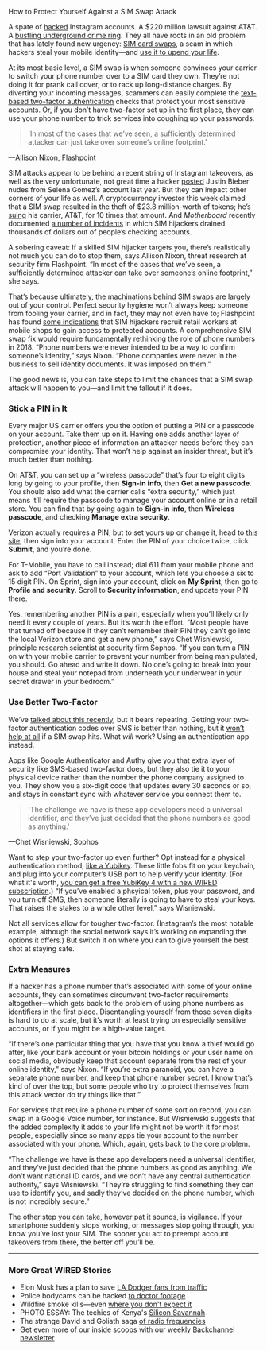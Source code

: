 How to Protect Yourself Against a SIM Swap Attack

A spate of [hacked](https://mashable.com/2018/08/13/instagram-hack-locked-out-of-account) Instagram accounts. A $220 million lawsuit against AT&T. A [bustling underground crime ring](https://motherboard.vice.com/en_us/article/vbqax3/hackers-sim-swapping-steal-phone-numbers-instagram-bitcoin). They all have roots in an old problem that has lately found new urgency: [SIM card swaps](https://www.wired.com/2016/06/even-ftcs-lead-technologist-can-get-hacked/), a scam in which hackers steal your mobile identity—and [use it to upend your life](https://www.wired.com/2012/08/apple-amazon-mat-honan-hacking/).

At its most basic level, a SIM swap is when someone convinces your carrier to switch your phone number over to a SIM card they own. They’re not doing it for prank call cover, or to rack up long-distance charges. By diverting your incoming messages, scammers can easily complete the [text-based two-factor authentication](https://www.wired.com/2016/06/hey-stop-using-texts-two-factor-authentication) checks that protect your most sensitive accounts. Or, if you don’t have two-factor set up in the first place, they can use your phone number to trick services into coughing up your passwords.

> 'In most of the cases that we’ve seen, a sufficiently determined attacker can just take over someone’s online footprint.'

—Allison Nixon, Flashpoint

SIM attacks appear to be behind a recent string of Instagram takeovers, as well as the very unfortunate, not great time a hacker [posted](https://www.buzzfeed.com/christianzamora/selena-gomez-and-the-hack) Justin Bieber nudes from Selena Gomez’s account last year. But they can impact other corners of your life as well. A cryptocurrency investor this week claimed that a SIM swap resulted in the theft of $23.8 million-worth of tokens; he’s [suing](http://globenewswire.com/news-release/2018/08/15/1552594/0/en/Cryptocurrency-Entrepreneur-and-Investor-Michael-Terpin-Sues-Too-Big-to-Care-AT-T-for-Permitting-23-8-Million-Theft-in-SIM-Swap-Scam-by-Authorized-Agent.html) his carrier, AT&T, for 10 times that amount. And *Motherboard* recently documented [a number of incidents](https://motherboard.vice.com/en_us/article/j5bpg7/sim-hijacking-t-mobile-stories) in which SIM hijackers drained thousands of dollars out of people’s checking accounts.

A sobering caveat: If a skilled SIM hijacker targets you, there’s realistically not much you can do to stop them, says Allison Nixon, threat research at security firm Flashpoint. “In most of the cases that we’ve seen, a sufficiently determined attacker can take over someone’s online footprint,” she says.

That’s because ultimately, the machinations behind SIM swaps are largely out of your control. Perfect security hygiene won’t always keep someone from fooling your carrier, and in fact, they may not even have to; Flashpoint has found [some indications](https://www.flashpoint-intel.com/blog/sim-swap-fraud-account-takeover/) that SIM hijackers recruit retail workers at mobile shops to gain access to protected accounts. A comprehensive SIM swap fix would require fundamentally rethinking the role of phone numbers in 2018. “Phone numbers were never intended to be a way to confirm someone’s identity,” says Nixon. “Phone companies were never in the business to sell identity documents. It was imposed on them.”

The good news is, you can take steps to limit the chances that a SIM swap attack will happen to you—and limit the fallout if it does.

### Stick a PIN in It

Every major US carrier offers you the option of putting a PIN or a passcode on your account. Take them up on it. Having one adds another layer of protection, another piece of information an attacker needs before they can compromise your identity. That won’t help against an insider threat, but it’s much better than nothing.

On AT&T, you can set up a “wireless passcode” that’s four to eight digits long by going to your profile, then **Sign-in info**, then **Get a new passcode**. You should also add what the carrier calls “extra security,” which just means it’ll require the passcode to manage your account online or in a retail store. You can find that by going again to **Sign-in info**, then **Wireless passcode**, and checking **Manage extra security**.

Verizon actually requires a PIN, but to set yours up or change it, head to [this site](https://myaccount.verizonwireless.com/clp/login?redirect=/vzw/accountholder/profile/createBillingPassCode.action), then sign into your account. Enter the PIN of your choice twice, click **Submit**, and you’re done.

For T-Mobile, you have to call instead; dial 611 from your mobile phone and ask to add “Port Validation” to your account, which lets you choose a six to 15 digit PIN. On Sprint, sign into your account, click on **My Sprint**, then go to **Profile and security**. Scroll to **Security information**, and update your PIN there.

Yes, remembering another PIN is a pain, especially when you’ll likely only need it every couple of years. But it’s worth the effort. “Most people have that turned off because if they can’t remember their PIN they can’t go into the local Verizon store and get a new phone,” says Chet Wisniewski, principle research scientist at security firm Sophos. “If you can turn a PIN on with your mobile carrier to prevent your number from being manipulated, you should. Go ahead and write it down. No one’s going to break into your house and steal your notepad from underneath your underwear in your secret drawer in your bedroom.”

### Use Better Two-Factor

We’ve [talked about this recently](https://www.wired.com/story/two-factor-authentication-apps-authy-google-authenticator/), but it bears repeating. Getting your two-factor authentication codes over SMS is better than nothing, but it [won’t help at all](https://www.wired.com/2016/06/hey-stop-using-texts-two-factor-authentication/) if a SIM swap hits. What *will* work? Using an authentication app instead.

Apps like Google Authenticator and Authy give you that extra layer of security like SMS-based two-factor does, but they also tie it to your physical device rather than the number the phone company assigned to you. They show you a six-digit code that updates every 30 seconds or so, and stays in constant sync with whatever service you connect them to.

> 'The challenge we have is these app developers need a universal identifier, and they’ve just decided that the phone numbers as good as anything.'

—Chet Wisniewski, Sophos

Want to step your two-factor up even further? Opt instead for a physical authentication method, [like a Yubikey](https://www.wired.com/story/how-to-use-a-yubikey/). These little fobs fit on your keychain, and plug into your computer’s USB port to help verify your identity. (For what it's worth, [you can get a free YubiKey 4 with a new WIRED subscription](https://subscribe.condenastdigital.com/subscribe/splits/wired/WIR_FAILSAFE).) “If you’ve enabled a phsyical token, plus your password, and you turn off SMS, then someone literally is going to have to steal your keys. That raises the stakes to a whole other level,” says Wisniewski.

Not all services allow for tougher two-factor. (Instagram’s the most notable example, although the social network says it’s working on expanding the options it offers.) But switch it on where you can to give yourself the best shot at staying safe.

### Extra Measures

If a hacker has a phone number that’s associated with some of your online accounts, they can sometimes circumvent two-factor requirements altogether—which gets back to the problem of using phone numbers as identifiers in the first place. Disentangling yourself from those seven digits is hard to do at scale, but it’s worth at least trying on especially sensitive accounts, or if you might be a high-value target.

“If there’s one particular thing that you have that you know a thief would go after, like your bank account or your bitcoin holdings or your user name on social media, obviously keep that account separate from the rest of your online identity,” says Nixon. “If you’re extra paranoid, you can have a separate phone number, and keep that phone number secret. I know that’s kind of over the top, but some people who try to protect themselves from this attack vector do try things like that.”

For services that require a phone number of some sort on record, you can swap in a Google Voice number, for instance. But Wisniewski suggests that the added complexity it adds to your life might not be worth it for most people, especially since so many apps tie your account to the number associated with your phone. Which, again, gets back to the core problem.

“The challenge we have is these app developers need a universal identifier, and they’ve just decided that the phone numbers as good as anything. We don’t want national ID cards, and we don’t have any central authentication authority,” says Wisniewski. “They’re struggling to find something they can use to identify you, and sadly they’ve decided on the phone number, which is not incredibly secure.”

The other step you can take, however pat it sounds, is vigilance. If your smartphone suddenly stops working, or messages stop going through, you know you’ve lost your SIM. The sooner you act to preempt account takeovers from there, the better off you’ll be.

* * *

### More Great WIRED Stories

- Elon Musk has a plan to save [LA Dodger fans from traffic](https://www.wired.com/story/elon-musk-boring-company-tunnel-los-angeles-dodger-stadium/?mbid=BottomRelatedStories_Sections_2)
- Police bodycams can be hacked [to doctor footage](https://www.wired.com/story/police-body-camera-vulnerabilities/?mbid=BottomRelatedStories_Sections_2)
- Wildfire smoke kills—even [where you don't expect it](https://www.wired.com/story/wildfire-smoke-kills-where-you-dont-expect-it/?mbid=BottomRelatedStories_Sections_2)
- PHOTO ESSAY: The techies of Kenya's [Silicon Savannah](https://www.wired.com/story/kenya-silicon-savannah-photo-gallery/?mbid=BottomRelatedStories_Sections_2)
- The strange David and Goliath saga [of radio frequencies](https://www.wired.com/story/wireless-mics-radio-frequencies-fcc-saga/?mbid=BottomRelatedStories_Sections_2)
- Get even more of our inside scoops with our weekly [Backchannel newsletter](https://www.wired.com/newsletter/?name=backchannel&sourceCode=BottomStories)